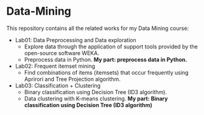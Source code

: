 # Data-Mining
This repository contains all the related works for my Data Mining course:
- Lab01: Data Preprocessing and Data exploration
  - Explore data through the application of support tools provided by the open-source software WEKA.
  - Preprocess data in Python.
  **My part: preprocess data in Python.**
- Lab02: Frequent itemset mining
  - Find combinations of items (itemsets) that occur frequently using Aprirori and Tree Projection algorithm.
- Lab03: Classification + Clustering
  - Binary classification using Decision Tree (ID3 algorithm).
  - Data clustering with K-means clustering.
  **My part: Binary classification using Decision Tree (ID3 algorithm)**
